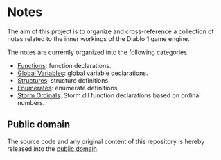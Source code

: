 # Notes

The aim of this project is to organize and cross-reference a collection of notes related to the inner workings of the Diablo 1 game engine.

The notes are currently organized into the following categories.

* [Functions](functions/README.md): function declarations.
* [Global Variables](globals.md): global variable declarations.
* [Structures](structures.md): structure definitions.
* [Enumerates](enumerates.md): enumerate definitions.
* [Storm Ordinals](storm.md): Storm.dll function declarations based on ordinal numbers.

## Public domain

The source code and any original content of this repository is hereby released into the [public domain].

[public domain]: https://creativecommons.org/publicdomain/zero/1.0/
